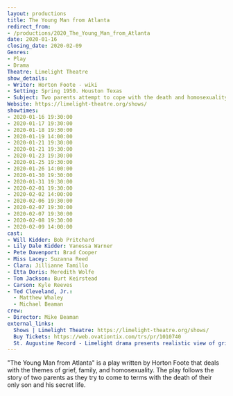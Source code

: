 ```yaml
---
layout: productions
title: The Young Man from Atlanta
redirect_from:
- /productions/2020_The_Young_Man_from_Atlanta
date: 2020-01-16
closing_date: 2020-02-09
Genres: 
- Play
- Drama
Theatre: Limelight Theatre
show_details: 
- Writer: Horton Foote - wiki
- Setting: Spring 1950. Houston Texas
- Subject: Two parents attempt to cope with the death and homosexuality of their only son
Website: https://limelight-theatre.org/shows/
showtimes:
- 2020-01-16 19:30:00
- 2020-01-17 19:30:00
- 2020-01-18 19:30:00
- 2020-01-19 14:00:00
- 2020-01-21 19:30:00
- 2020-01-21 19:30:00
- 2020-01-23 19:30:00
- 2020-01-25 19:30:00
- 2020-01-26 14:00:00
- 2020-01-30 19:30:00
- 2020-01-31 19:30:00
- 2020-02-01 19:30:00
- 2020-02-02 14:00:00
- 2020-02-06 19:30:00
- 2020-02-07 19:30:00
- 2020-02-07 19:30:00
- 2020-02-08 19:30:00
- 2020-02-09 14:00:00
cast:
- Will Kidder: Bob Pritchard
- Lily Dale Kidder: Vanessa Warner
- Pete Davenport: Brad Cooper
- Miss Lacey: Suzanna Reed
- Clara: Jillianne Tamillo
- Etta Doris: Meredith Wolfe
- Tom Jackson: Burt Keirstead
- Carson: Kyle Reeves
- Ted Cleveland, Jr.:
  - Matthew Whaley
  - Michael Beaman
crew:
- Director: Mike Beaman
external_links:
  Shows | Limelight Theatre: https://limelight-theatre.org/shows/
  Buy Tickets: https://web.ovationtix.com/trs/pr/1010740
  St. Augustine Record - Limelight drama presents realistic view of grief recovery: https://www.staugustine.com/entertainment/20200117/limelight-drama-presents-realistic-view-of-grief-recovery
---
```

"The Young Man from Atlanta" is a play written by Horton Foote that deals with the themes of grief, family, and homosexuality. The play follows the story of two parents as they try to come to terms with the death of their only son and his secret life. 